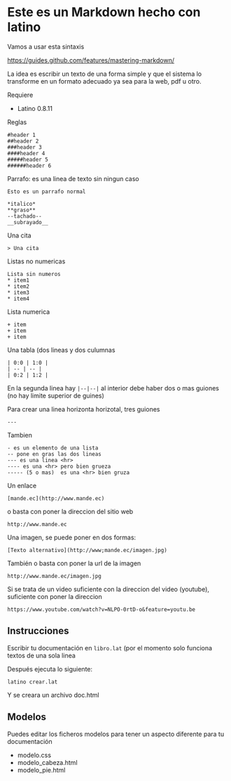 # Este es un Markdown hecho con latino

Vamos a usar esta sintaxis 

https://guides.github.com/features/mastering-markdown/


La idea es escribir un texto de una forma simple y que el sistema lo transforme en un formato 
adecuado ya sea para la web, pdf u otro.



Requiere
* Latino 0.8.11


Reglas

```
#header 1
##header 2
###header 3
####header 4
#####header 5
######header 6
```



Parrafo: es una linea de texto sin ningun caso 


```
Esto es un parrafo normal
```



```
*italico*
**graso**
--tachado--
__subrayado__
```

Una cita 

```
> Una cita 
```

Listas no numericas
```
Lista sin numeros 
* item1
* item2
* item3
* item4
```

Lista numerica
```
+ item
+ item
+ item
```



Una tabla (dos lineas y dos culumnas
```
| 0:0 | 1:0 |
| -- | -- |
| 0:2 | 1:2 |
```

En la segunda linea hay ```|--|--|``` al interior debe haber dos o mas guiones (no hay limite superior de guines)


Para crear una linea horizonta horizotal, tres guiones
```
---
```

Tambien 


```
- es un elemento de una lista 
-- pone en gras las dos lineas 
--- es una linea <hr>
---- es una <hr> pero bien grueza
----- (5 o mas)  es una <hr> bien gruza
```


Un enlace

```
[mande.ec](http://www.mande.ec)
```

o basta con poner la direccion del sitio web

```
http://www.mande.ec

```




Una imagen, se puede poner en dos formas: 

```
[Texto alternativo](http://www;mande.ec/imagen.jpg)
```

También o basta con poner la url de la imagen 

```
http://www.mande.ec/imagen.jpg
```


Si se trata de un video suficiente con la direccion del video (youtube), suficiente con poner la direccion 


```
https://www.youtube.com/watch?v=NLPO-0rtD-o&feature=youtu.be
```



## Instrucciones
Escribir tu documentación en ```libro.lat``` (por el momento solo funciona textos de una sola linea

Después ejecuta lo siguiente: 

```
latino crear.lat
```



Y se creara un archivo doc.html 

## Modelos

Puedes editar los ficheros modelos para tener un aspecto diferente para tu documentación

* modelo.css
* modelo_cabeza.html
* modelo_pie.html









